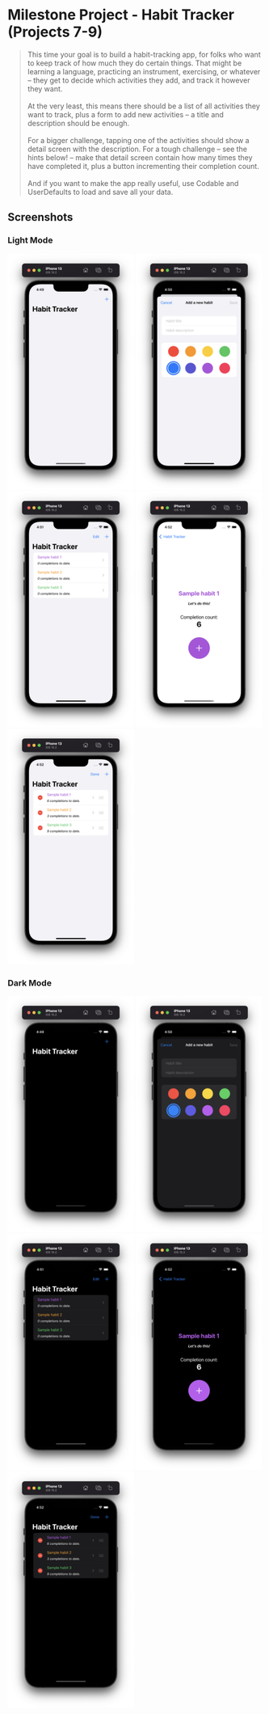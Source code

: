 # Milestone Project - Habit Tracker (Projects 7-9)

<blockquote>
This time your goal is to build a habit-tracking app, for folks who want to keep track of how much they do certain things. That might be learning a language, practicing an instrument, exercising, or whatever – they get to decide which activities they add, and track it however they want.
<br><br>
At the very least, this means there should be a list of all activities they want to track, plus a form to add new activities – a title and description should be enough.
<br><br>
For a bigger challenge, tapping one of the activities should show a detail screen with the description. For a tough challenge – see the hints below! – make that detail screen contain how many times they have completed it, plus a button incrementing their completion count.
<br><br>
And if you want to make the app really useful, use Codable and UserDefaults to load and save all your data.
</blockquote>

## Screenshots

### Light Mode

<div>
  <img src="https://github.com/AnxietyMedicine/100DaysOfSwiftUI/blob/main/13-Milestone-Project-HabitTracker/Screenshots/Light/Milestone%20Project%20-%20Light%201.png" width="250">
  <img src="https://github.com/AnxietyMedicine/100DaysOfSwiftUI/blob/main/13-Milestone-Project-HabitTracker/Screenshots/Light/Milestone%20Project%20-%20Light%202.png" width="250">
  <img src="https://github.com/AnxietyMedicine/100DaysOfSwiftUI/blob/main/13-Milestone-Project-HabitTracker/Screenshots/Light/Milestone%20Project%20-%20Light%203.png" width="250">
  <img src="https://github.com/AnxietyMedicine/100DaysOfSwiftUI/blob/main/13-Milestone-Project-HabitTracker/Screenshots/Light/Milestone%20Project%20-%20Light%204.png" width="250">
  <img src="https://github.com/AnxietyMedicine/100DaysOfSwiftUI/blob/main/13-Milestone-Project-HabitTracker/Screenshots/Light/Milestone%20Project%20-%20Light%205.png" width="250">
</div>

### Dark Mode

<div>
  <img src="https://github.com/AnxietyMedicine/100DaysOfSwiftUI/blob/main/13-Milestone-Project-HabitTracker/Screenshots/Dark/Milestone%20Project%20-%20Dark%201.png" width="250">
  <img src="https://github.com/AnxietyMedicine/100DaysOfSwiftUI/blob/main/13-Milestone-Project-HabitTracker/Screenshots/Dark/Milestone%20Project%20-%20Dark%202.png" width="250">
  <img src="https://github.com/AnxietyMedicine/100DaysOfSwiftUI/blob/main/13-Milestone-Project-HabitTracker/Screenshots/Dark/Milestone%20Project%20-%20Dark%203.png" width="250">
  <img src="https://github.com/AnxietyMedicine/100DaysOfSwiftUI/blob/main/13-Milestone-Project-HabitTracker/Screenshots/Dark/Milestone%20Project%20-%20Dark%204.png" width="250">
  <img src="https://github.com/AnxietyMedicine/100DaysOfSwiftUI/blob/main/13-Milestone-Project-HabitTracker/Screenshots/Dark/Milestone%20Project%20-%20Dark%205.png" width="250">
</div>
